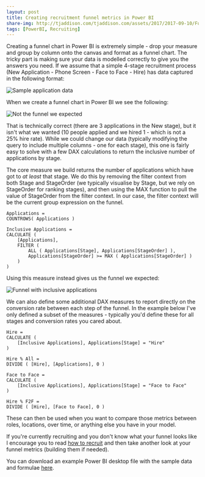 ```yaml
---
layout: post
title: Creating recruitment funnel metrics in Power BI
share-img: http://tjaddison.com/tjaddison.com/assets/2017/2017-09-10/FunnelRight.png
tags: [PowerBI, Recruiting]
---
```

Creating a funnel chart in Power BI is extremely simple - drop your measure and group by column onto the canvas and format as a funnel chart.  The tricky part is making sure your data is modelled correctly to give you the answers you need.  If we assume that a simple 4-stage recruitment process (New Application - Phone Screen - Face to Face - Hire) has data captured in the following format:

![Sample application data](/tjaddison.com/assets/2017/2017-09-10/SampleData.png)

When we create a funnel chart in Power BI we see the following:

![Not the funnel we expected](/tjaddison.com/assets/2017/2017-09-10/FunnelWrong.png)

That is technically correct (there are 3 applications in the New stage), but it isn't what we wanted (10 people applied and we hired 1 - which is not a 25% hire rate).  While we could change our data (typically modifying the query to include multiple columns - one for each stage), this one is fairly easy to solve with a few DAX calculations to return the inclusive number of applications by stage.

<!--more-->

The core measure we build returns the number of applications which have got to *at least* that stage.  We do this by removing the filter context from both Stage and StageOrder (we typically visualise by Stage, but we rely on StageOrder for ranking stages), and then using the MAX function to pull the value of StageOrder from the filter context.  In our case, the filter context will be the current group expression on the funnel.

```dax
Applications = 
COUNTROWS( Applications )

Inclusive Applications =
CALCULATE (
    [Applications],
    FILTER (
        ALL ( Applications[Stage], Applications[StageOrder] ),
        Applications[StageOrder] >= MAX ( Applications[StageOrder] )
    )
)
```

Using this measure instead gives us the funnel we expected:

![Funnel with inclusive applications](/tjaddison.com/assets/2017/2017-09-10/FunnelRight.png)

We can also define some additional DAX measures to report directly on the conversion rate between each step of the funnel.  In the example below I've only defined a subset of the measures - typically you'd define these for all stages and conversion rates you cared about.

```dax
Hire = 
CALCULATE ( 
    [Inclusive Applications], Applications[Stage] = "Hire" 
)

Hire % All = 
DIVIDE ( [Hire], [Applications], 0 ) 

Face to Face = 
CALCULATE ( 
    [Inclusive Applications], Applications[Stage] = "Face to Face" 
)

Hire % F2F = 
DIVIDE ( [Hire], [Face to Face], 0 )
```

These can then be used when you want to compare those metrics between roles, locations, over time, or anything else you have in your model.

If you're currently recruiting and you don't know what your funnel looks like I encourage you to read [how to recruit](http://randsinrepose.com/archives/how-to-recruit/) and then take another look at your funnel metrics (building them if needed).

You can download an example Power BI desktop file with the sample data and formulae [here](/tjaddison.com/assets/2017/2017-09-10/FunnelSample.pbix).
